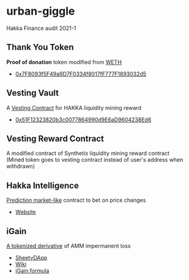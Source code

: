 # urban-giggle
Hakka Finance audit 2021-1

## Thank You Token
**Proof of donation** token modified from [WETH](https://weth.io/) 
* [0x7F8093f5F49a9D7F0334f8017fF777F1893032d5](https://etherscan.io/address/0x7F8093f5F49a9D7F0334f8017fF777F1893032d5)

## Vesting Vault
A [Vesting Contract](https://medium.com/hakkafinance/vesting-contract-9ab2ff24bf76) for HAKKA liquidity mining reward
* [0x51F12323820b3c0077864990d9E6aD9604238Ed6](https://etherscan.io/address/0x51F12323820b3c0077864990d9E6aD9604238Ed6)

## Vesting Reward Contract
A modified contract of Synthetix liquidity mining reward contract </br>
(Mined token goes to vesting contract instead of user's address when withdrawn)

## Hakka Intelligence
[Prediction market-like](https://medium.com/hakkafinance/hakka-intelligence-24a819db9dd0) contract to bet on price changes
* [Website](http://intelligence.hakka.finance/)

## iGain
[A tokenized derivative](https://medium.com/hakkafinance/igain-introduction-29da2834500f) of AMM impermanent loss
* [SheetyDApp](http://igain.hakka.finance/)
* [Wiki](https://hakkafinance.gitbook.io/igain/)
* [iGain formula](https://hackmd.io/pbF87K5OSwibyiOwjrmvcg)
